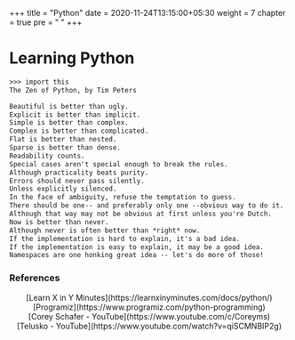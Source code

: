 +++
title = "Python"
date = 2020-11-24T13:15:00+05:30
weight = 7
chapter = true
pre = "<i class='devicon-python-plain'></i> "
+++

# Learning Python

```txt
>>> import this
The Zen of Python, by Tim Peters

Beautiful is better than ugly.
Explicit is better than implicit.
Simple is better than complex.
Complex is better than complicated.
Flat is better than nested.
Sparse is better than dense.
Readability counts.
Special cases aren't special enough to break the rules.
Although practicality beats purity.
Errors should never pass silently.
Unless explicitly silenced.
In the face of ambiguity, refuse the temptation to guess.
There should be one-- and preferably only one --obvious way to do it.
Although that way may not be obvious at first unless you're Dutch.
Now is better than never.
Although never is often better than *right* now.
If the implementation is hard to explain, it's a bad idea.
If the implementation is easy to explain, it may be a good idea.
Namespaces are one honking great idea -- let's do more of those!
```

### References
<center>[Learn X in Y Minutes](https://learnxinyminutes.com/docs/python/)</center>
<center>[Programiz](https://www.programiz.com/python-programming)</center> 
<center>[Corey Schafer - YouTube](https://www.youtube.com/c/Coreyms)</center>
<center>[Telusko - YouTube](https://www.youtube.com/watch?v=qiSCMNBIP2g)</center>

